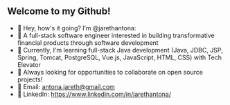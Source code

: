 ## Welcome to my Github!

- 👋 Hey, how's it going? I’m @jarethantona:
- 👀 A full-stack software engineer interested in building transformative financial products through software development
- 🌱 Currently, I'm learning full-stack Java development (Java, JDBC, JSP, Spring, Tomcat, PostgreSQL, Vue.js, JavaScript, HTML, CSS) with Tech Elevator
- 💞️ Always looking for opportunities to collaborate on open source projects!
- 📧 Email: antona.jareth@gmail.com 
- 🔵 LinkedIn: https://www.linkedin.com/in/jarethantona/ 

<!---
jarethantona/jarethantona is a ✨ special ✨ repository because its `README.md` (this file) appears on your GitHub profile.
You can click the Preview link to take a look at your changes.
--->
